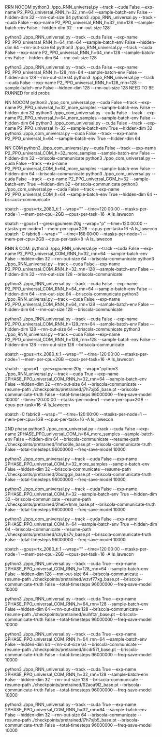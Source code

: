 RRN NOCOM
python3 ./ppo_RNN_universal.py --track --cuda False --exp-name P2_PPO_universal_RNN_h=32_rnn=64 --sample-batch-env False --hidden-dim 32 --rnn-out-size 64
python3 ./ppo_RNN_universal.py --track --cuda False --exp-name P2_PPO_universal_RNN_h=32_rnn=128 --sample-batch-env False --hidden-dim 32 --rnn-out-size 128

python3 ./ppo_RNN_universal.py --track --cuda False --exp-name P2_PPO_universal_RNN_h=64_rnn=64 --sample-batch-env False --hidden-dim 64 --rnn-out-size 64
python3 ./ppo_RNN_universal.py --track --cuda False --exp-name P2_PPO_universal_RNN_h=64_rnn=128 --sample-batch-env False --hidden-dim 64 --rnn-out-size 128

python3 ./ppo_RNN_universal.py --track --cuda False --exp-name P2_PPO_universal_RNN_h=128_rnn=64 --sample-batch-env False --hidden-dim 128 --rnn-out-size 64
python3 ./ppo_RNN_universal.py --track --cuda False  --exp-name P2_PPO_universal_RNN_h=128_rnn=128 --sample-batch-env False --hidden-dim 128 --rnn-out-size 128 
NEED TO BE RUNNED for old probs


NN NOCOM
python3 ./ppo_com_universal.py --cuda False --track --exp-name P2_PPO_universal_h=32_more_samples --sample-batch-env False --hidden-dim 32
python3 ./ppo_com_universal.py --cuda False --track --exp-name P2_PPO_universal_h=64_more_samples --sample-batch-env False --hidden-dim 64
python3 ./ppo_com_universal.py --cuda False --track --exp-name P2_PPO_universal_h=32 --sample-batch-env True --hidden-dim 32
python3 ./ppo_com_universal.py --cuda False --track --exp-name P2_PPO_universal_h=64 --sample-batch-env True --hidden-dim 64


NN COM
python3 ./ppo_com_universal.py --cuda False --track --exp-name P2_PPO_universal_COM_h=32_more_samples --sample-batch-env False --hidden-dim 32 --briscola-communicate
python3 ./ppo_com_universal.py --cuda False --track --exp-name P2_PPO_universal_COM_h=64_more_samples --sample-batch-env False --hidden-dim 64 --briscola-communicate
python3 ./ppo_com_universal.py --cuda False --track --exp-name P2_PPO_universal_COM_h=32 --sample-batch-env True --hidden-dim 32 --briscola-communicate
python3 ./ppo_com_universal.py --cuda False --track --exp-name P2_PPO_universal_COM_h=64 --sample-batch-env True --hidden-dim 64 --briscola-communicate



sbatch --gpus=rtx_2080_ti:1 --wrap="" --time=120:00:00 --ntasks-per-node=1 --mem-per-cpu=2GB --cpus-per-task=16 -A ls_lawecon

sbatch --gpus=1 --gres=gpumem:20g --wrap="p" --time=120:00:00 --ntasks-per-node=1 --mem-per-cpu=2GB --cpus-per-task=16 -A ls_lawecon
sbatch -C fabric8 --wrap="" --time=168:00:00 --ntasks-per-node=1 --mem-per-cpu=2GB --cpus-per-task=8 -A ls_lawecon


RNN & COM:
python3 ./ppo_RNN_universal.py --track  --cuda False --exp-name P2_PPO_universal_COM_RNN_h=32_rnn=64 --sample-batch-env False --hidden-dim 32 --rnn-out-size 64 --briscola-communicate
python3 ./ppo_RNN_universal.py --track  --cuda False --exp-name P2_PPO_universal_COM_RNN_h=32_rnn=128 --sample-batch-env False --hidden-dim 32 --rnn-out-size 128 --briscola-communicate

python3 ./ppo_RNN_universal.py --track  --cuda False --exp-name P2_PPO_universal_COM_RNN_h=64_rnn=64 --sample-batch-env False --hidden-dim 64 --rnn-out-size 64 --briscola-communicate
python3 ./ppo_RNN_universal.py --track  --cuda False --exp-name P2_PPO_universal_COM_RNN_h=64_rnn=128 --sample-batch-env False --hidden-dim 64 --rnn-out-size 128 --briscola-communicate

python3 ./ppo_RNN_universal.py --track --cuda False --exp-name P2_PPO_universal_COM_RNN_h=128_rnn=64 --sample-batch-env False --hidden-dim 128 --rnn-out-size 64 --briscola-communicate
python3 ./ppo_RNN_universal.py --track --cuda False --exp-name P2_PPO_universal_COM_RNN_h=128_rnn=128 --sample-batch-env False --hidden-dim 128 --rnn-out-size 128 --briscola-communicate


sbatch --gpus=rtx_2080_ti:1 --wrap="" --time=120:00:00 --ntasks-per-node=1 --mem-per-cpu=2GB --cpus-per-task=16 -A ls_lawecon

sbatch --gpus=1 --gres=gpumem:20g --wrap="python3 ./ppo_RNN_universal.py --track  --cuda True --exp-name 2PHASE_PPO_universal_COM_RNN_h=32_rnn=64                          --sample-batch-env False --hidden-dim 32 --rnn-out-size 64 --briscola-communicate --resume-path ./checkpoints/pretrained/j7h7xjb5_base.pt                             --briscola-communicate-truth False --total-timesteps 96000000 --freq-save-model 10000" --time=120:00:00 --ntasks-per-node=1 --mem-per-cpu=2GB --cpus-per-task=16 -A ls_lawecon


sbatch -C fabric8 --wrap="" --time=120:00:00 --ntasks-per-node=1 --mem-per-cpu=1GB --cpus-per-task=16 -A ls_lawecon



2ND phase
python3 ./ppo_com_universal.py --track  --cuda False --exp-name 2PHASE_PPO_universal_COM_h=64_more_samples                          --sample-batch-env False --hidden-dim 64 --briscola-communicate --resume-path ./checkpoints/pretrained/1mfxc6le_base.pt                             --briscola-communicate-truth False --total-timesteps 96000000 --freq-save-model 10000

python3 ./ppo_com_universal.py --track  --cuda False --exp-name 2PHASE_PPO_universal_COM_h=32_more_samples                          --sample-batch-env False --hidden-dim 32 --briscola-communicate --resume-path ./checkpoints/pretrained/2butggxi_base.pt                             --briscola-communicate-truth False --total-timesteps 96000000 --freq-save-model 10000

python3 ./ppo_com_universal.py --track  --cuda False --exp-name 2PHASE_PPO_universal_COM_h=32                          --sample-batch-env True --hidden-dim 32 --briscola-communicate --resume-path ./checkpoints/pretrained/2he5v1mm_base.pt                             --briscola-communicate-truth False --total-timesteps 96000000 --freq-save-model 10000

python3 ./ppo_com_universal.py --track  --cuda False --exp-name 2PHASE_PPO_universal_COM_h=64                          --sample-batch-env True --hidden-dim 64 --briscola-communicate --resume-path ./checkpoints/pretrained/cziybs7v_base.pt                             --briscola-communicate-truth False --total-timesteps 96000000 --freq-save-model 10000


sbatch --gpus=rtx_2080_ti:1 --wrap="" --time=120:00:00 --ntasks-per-node=1 --mem-per-cpu=2GB --cpus-per-task=16 -A ls_lawecon


python3 ./ppo_RNN_universal.py --track  --cuda True --exp-name 2PHASE_PPO_universal_COM_RNN_h=128_rnn=64                          --sample-batch-env False --hidden-dim 128 --rnn-out-size 64 --briscola-communicate --resume-path ./checkpoints/pretrained/wzvf77xg_base.pt                             --briscola-communicate-truth False --total-timesteps 96000000 --freq-save-model 10000

python3 ./ppo_RNN_universal.py --track  --cuda True --exp-name 2PHASE_PPO_universal_COM_RNN_h=64_rnn=128                          --sample-batch-env False --hidden-dim 64 --rnn-out-size 128 --briscola-communicate --resume-path ./checkpoints/pretrained/euihftzr_base.pt                             --briscola-communicate-truth False --total-timesteps 96000000 --freq-save-model 10000

python3 ./ppo_RNN_universal.py --track  --cuda True --exp-name 2PHASE_PPO_universal_COM_RNN_h=64_rnn=64                          --sample-batch-env False --hidden-dim 64 --rnn-out-size 64 --briscola-communicate --resume-path ./checkpoints/pretrained/dicdr57l_base.pt                             --briscola-communicate-truth False --total-timesteps 96000000 --freq-save-model 10000

python3 ./ppo_RNN_universal.py --track  --cuda True --exp-name 2PHASE_PPO_universal_COM_RNN_h=32_rnn=128                          --sample-batch-env False --hidden-dim 32 --rnn-out-size 128 --briscola-communicate --resume-path ./checkpoints/pretrained/92aoa9l2_base.pt                             --briscola-communicate-truth False --total-timesteps 96000000 --freq-save-model 10000

python3 ./ppo_RNN_universal.py --track  --cuda True --exp-name 2PHASE_PPO_universal_COM_RNN_h=32_rnn=64                          --sample-batch-env False --hidden-dim 32 --rnn-out-size 64 --briscola-communicate --resume-path ./checkpoints/pretrained/j7h7xjb5_base.pt                             --briscola-communicate-truth False --total-timesteps 96000000 --freq-save-model 10000

